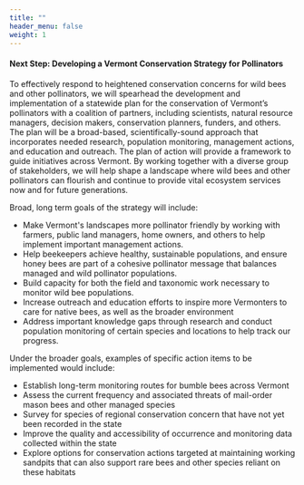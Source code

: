 ```yaml
---
title: ""
header_menu: false
weight: 1
---
```


<div class="lead">
  <h4>Next Step: Developing a Vermont Conservation Strategy for Pollinators</h4>
</div>

To effectively respond to heightened conservation concerns for wild bees and other pollinators, we will spearhead the development and implementation of a statewide plan for the conservation of Vermont’s pollinators with a coalition of partners, including scientists, natural resource managers, decision makers, conservation planners, funders, and others. The plan will be a broad-based, scientifically-sound approach that incorporates needed research, population monitoring, management actions, and education and outreach. The plan of action will provide a framework to guide initiatives across Vermont. By working together with a diverse group of stakeholders, we will help shape a landscape where wild bees and other pollinators can flourish and continue to provide vital ecosystem services now and for future generations.
<br>

Broad, long term goals of the strategy will include:

<ul>
<li>Make Vermont's landscapes more pollinator friendly by working with farmers, public land managers, home owners, and others to help implement important management actions.</li>
<li>Help beekeepers achieve healthy, sustainable populations, and ensure honey bees are part of a cohesive pollinator message that balances managed and wild pollinator populations.</li>
<li>Build capacity for both the field and taxonomic work necessary to monitor wild bee populations.</li>
<li>Increase outreach and education efforts to inspire more Vermonters to care for native bees, as well as the broader environment</li>
<li>Address important knowledge gaps through research and conduct population monitoring of certain species and locations to help track our progress.</li>
</ul>

Under the broader goals, examples of specific action items to be implemented would include:

<ul>
<li>Establish long-term monitoring routes for bumble bees across Vermont</li>
<li>Assess the current frequency and associated threats of mail-order mason bees and other managed species</li>
<li>Survey for species of regional conservation concern that have not yet been recorded in the state</li>
<li>Improve the quality and accessibility of occurrence and monitoring data collected within the state</li>
<li>Explore options for conservation actions targeted at maintaining working sandpits that can also support rare bees and other species reliant on these habitats</li>
</ul>
